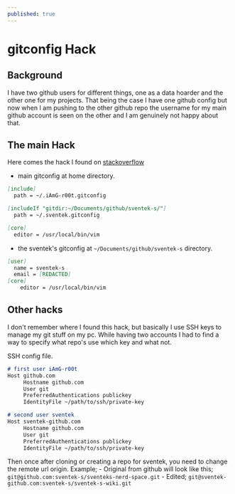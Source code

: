```yaml
---
published: true
---
```


# gitconfig Hack

## Background

I have two github users for different things, one as a data hoarder and the other one for my projects. That being the case I have one github config but now when I am pushing to the other github repo the username for my main github account is seen on the other and I am genuinely not happy about that.

## The main Hack

Here comes the hack I found on [stackoverflow](https://stackoverflow.com/a/43654115)

- main gitconfig at home directory.

```md
[include]
  path = ~/.iAmG-r00t.gitconfig

[includeIf "gitdir:~/Documents/github/sventek-s/"]
  path = ~/.sventek.gitconfig

[core]
  editor = /usr/local/bin/vim
```

- the sventek's gitconfig at `~/Documents/github/sventek-s` directory.

```md
[user]
  name = sventek-s
  email = [REDACTED]
[core]
    editor = /usr/local/bin/vim
```

## Other hacks

I don't remember where I found this hack, but basically I use SSH keys to manage my git stuff on my pc. While having two accounts I had to find a way to specify what repo's use which key and what not.

SSH config file.

```md
# first user iAmG-r00t
Host github.com
     Hostname github.com
     User git
     PreferredAuthentications publickey
     IdentityFile ~/path/to/ssh/private-key

# second user sventek
Host sventek-github.com
     Hostname github.com
     User git
     PreferredAuthentications publickey
     IdentityFile ~/path/to/ssh/private-key
```

Then once after cloning or creating a repo for sventek, you need to change the remote url origin.
Example;
    - Original from github will look like this; `git@github.com:sventek-s/sventeks-nerd-space.git`
    - Edited; `git@sventek-github.com:sventek-s/sventek-s-wiki.git`
